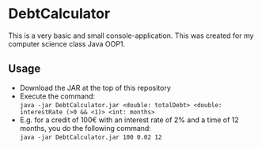 #  DebtCalculator

This is a very basic and small console-application. This was created for my computer science class Java OOP1.

## Usage

* Download the JAR at the top of this repository
* Execute the command:<br>`java -jar DebtCalculator.jar <double: totalDebt> <double: interestRate (>0 && <1)> <int: months>` 
* E.g. for a credit of 100€ with an interest rate of 2% and a time of 12 months, you do the following command:<br>
`java -jar DebtCalculator.jar 100 0.02 12`